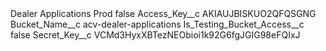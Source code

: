 <?xml version="1.0" encoding="UTF-8"?>
<CustomMetadata xmlns="http://soap.sforce.com/2006/04/metadata" xmlns:xsi="http://www.w3.org/2001/XMLSchema-instance" xmlns:xsd="http://www.w3.org/2001/XMLSchema">
    <label>Dealer Applications Prod</label>
    <protected>false</protected>
    <values>
        <field>Access_Key__c</field>
        <value xsi:type="xsd:string">AKIAUJBISKUO2QFQSGNG</value>
    </values>
    <values>
        <field>Bucket_Name__c</field>
        <value xsi:type="xsd:string">acv-dealer-applications</value>
    </values>
    <values>
        <field>Is_Testing_Bucket_Access__c</field>
        <value xsi:type="xsd:boolean">false</value>
    </values>
    <values>
        <field>Secret_Key__c</field>
        <value xsi:type="xsd:string">VCMd3HyxXBTezNEObioi1k92G6fgJGIG98eFQIxJ</value>
    </values>
</CustomMetadata>
